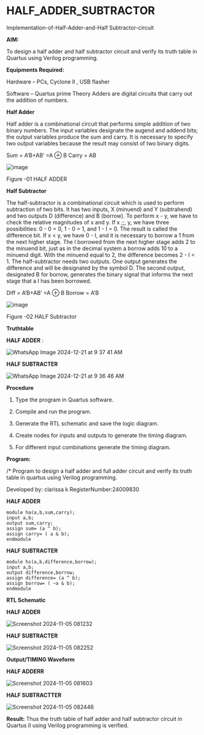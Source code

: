 # HALF_ADDER_SUBTRACTOR

Implementation-of-Half-Adder-and-Half Subtractor-circuit

**AIM:**

To design a half adder and half subtractor circuit and verify its truth table in Quartus using Verilog programming.

**Equipments Required:**

Hardware – PCs, Cyclone II , USB flasher 

Software – Quartus prime Theory Adders are digital circuits that carry out the addition of numbers.

**Half Adder**

Half adder is a combinational circuit that performs simple addition of two binary numbers. The input variables designate the augend and addend bits; the output variables produce the sum and carry. It is necessary to specify two output variables because the result may consist of two binary digits.

Sum = A’B+AB’ =A ⊕ B Carry = AB

![image](https://github.com/naavaneetha/HALF_ADDER_SUBTRACTOR/assets/154305477/bd4a0b2c-cdbc-4184-ab08-81578f121e1f)

Figure -01 HALF ADDER

**Half Subtractor**

The half-subtractor is a combinational circuit which is used to perform subtraction of two bits. It has two inputs, X (minuend) and Y (subtrahend) and two outputs D (difference) and B (borrow). To perform x - y, we have to check the relative magnitudes of x and y. If x ;;, y, we have three possibilities: 0 - 0 = 0, 1 - 0 = 1, and 1 - I = 0. The result is called the difference bit. If x < y, we have 0 - I, and it is necessary to borrow a 1 from the next higher stage. The I borrowed from the next higher stage adds 2 to the minuend bit, just as in the decimal system a borrow adds 10 to a minuend digit. With the minuend equal to 2, the difference becomes 2 - I = 1. The half-subtractor needs two outputs. One output generates the difference and will be designated by the symbol D. The second output, designated B for borrow, generates the binary signal that informs the next stage that a I has been borrowed. 

Diff = A’B+AB’ =A ⊕ B
Borrow = A’B

 ![image](https://github.com/naavaneetha/HALF_ADDER_SUBTRACTOR/assets/154305477/d76b099c-513f-4e7c-843a-e2fd028a531a)

Figure -02 HALF Subtractor

**Truthtable**

**HALF ADDER** :

![WhatsApp Image 2024-12-21 at 9 37 41 AM](https://github.com/user-attachments/assets/d169197f-3e66-4085-9ae9-4445bbad2ea3)

**HALF SUBTRACTER**

![WhatsApp Image 2024-12-21 at 9 36 46 AM](https://github.com/user-attachments/assets/de17c381-ee45-4cbc-b994-ce0de26b62b6)

**Procedure**

1.	Type the program in Quartus software.

2.	Compile and run the program.

3.	Generate the RTL schematic and save the logic diagram.

4.	Create nodes for inputs and outputs to generate the timing diagram.

5.	For different input combinations generate the timing diagram.


**Program:**

/* Program to design a half adder and full adder circuit and verify its truth table in quartus using Verilog programming.

Developed by: clarissa k RegisterNumber:24009830

**HALF ADDER**
```
module ha(a,b,sum,carry);
input a,b;
output sum,carry;
assign sum= (a ^ b);
assign carry= ( a & b);
endmodule

```
**HALF SUBTRACTER**


```
module hs(a,b,difference,borrow);
input a,b;
output difference,borrow;
assign difference= (a ^ b);
assign borrow= ( ~a & b);
endmodule
```

**RTL Schematic**

**HALF ADDER**

![Screenshot 2024-11-05 081232](https://github.com/user-attachments/assets/8badc798-903d-4e53-97ad-2dd8a7004460)


**HALF SUBTRACTER**

![Screenshot 2024-11-05 082252](https://github.com/user-attachments/assets/bb266f04-e192-4a81-9502-bb95f6a118b1)


**Output/TIMING Waveform**

**HALF ADDERR**

![Screenshot 2024-11-05 081603](https://github.com/user-attachments/assets/0e4a55ea-8449-4bab-8efd-281098ed2505)

**HALF SUBTRACTTER**

![Screenshot 2024-11-05 082446](https://github.com/user-attachments/assets/7b1c2fd9-9ed2-4a8d-8215-f422b2a5c53a)


**Result:**
Thus the truth table of half adder and half subtractor circuit in Quartus II  using Verilog programming is verified.



